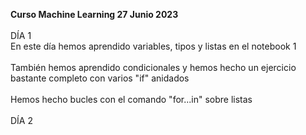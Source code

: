 <strong>Curso Machine Learning 27 Junio 2023</strong><br><br>
DÍA 1<br>
En este día hemos aprendido variables, tipos y listas en el notebook 1<br><br>
También hemos aprendido condicionales y hemos hecho un ejercicio bastante completo con varios "if" anidados<br><br>
Hemos hecho bucles con el comando "for...in" sobre listas<br><br>
DÍA 2<br>
